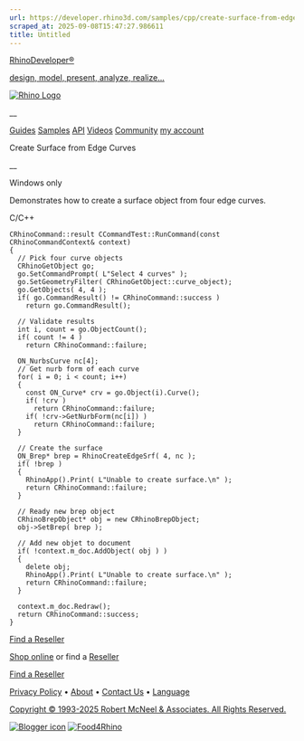 ```yaml
---
url: https://developer.rhino3d.com/samples/cpp/create-surface-from-edge-curves/
scraped_at: 2025-09-08T15:47:27.986611
title: Untitled
---
```


[RhinoDeveloper®](/)

[design, model, present, analyze, realize...](/)

[![Rhino Logo](https://developer.rhino3d.com/images/rhinodevlogo.png)](/)

__

[Guides](https://developer.rhino3d.com/guides)
[Samples](https://developer.rhino3d.com/samples)
[API](https://developer.rhino3d.com/api)
[Videos](https://developer.rhino3d.com/videos)
[Community](https://discourse.mcneel.com/c/rhino-developer) [my account
](https://www.rhino3d.com/my-account/ "Manage your account, licenses, and
teams")

Create Surface from Edge Curves

__

Windows only

Demonstrates how to create a surface object from four edge curves.

C/C++

    
    
    CRhinoCommand::result CCommandTest::RunCommand(const CRhinoCommandContext& context)
    {
      // Pick four curve objects
      CRhinoGetObject go;
      go.SetCommandPrompt( L"Select 4 curves" );
      go.SetGeometryFilter( CRhinoGetObject::curve_object);
      go.GetObjects( 4, 4 );
      if( go.CommandResult() != CRhinoCommand::success )
        return go.CommandResult();
    
      // Validate results
      int i, count = go.ObjectCount();
      if( count != 4 )
        return CRhinoCommand::failure;
    
      ON_NurbsCurve nc[4];
      // Get nurb form of each curve
      for( i = 0; i < count; i++)
      {
        const ON_Curve* crv = go.Object(i).Curve();
        if( !crv )
          return CRhinoCommand::failure;
        if( !crv->GetNurbForm(nc[i]) )
          return CRhinoCommand::failure;
      }
    
      // Create the surface
      ON_Brep* brep = RhinoCreateEdgeSrf( 4, nc );
      if( !brep )
      {
        RhinoApp().Print( L"Unable to create surface.\n" );
        return CRhinoCommand::failure;
      }
    
      // Ready new brep object
      CRhinoBrepObject* obj = new CRhinoBrepObject;
      obj->SetBrep( brep );
    
      // Add new objet to document
      if( !context.m_doc.AddObject( obj ) )
      {
        delete obj;
        RhinoApp().Print( L"Unable to create surface.\n" );
        return CRhinoCommand::failure;
      }
    
      context.m_doc.Redraw();
      return CRhinoCommand::success;
    }
    

  

[Find a Reseller](https://www.rhino3d.com/sales)

[Shop online](https://www.rhino3d.com/store) or find a
[Reseller](https://www.rhino3d.com/sales)

[Find a Reseller](https://www.rhino3d.com/sales)

[Privacy Policy](https://www.rhino3d.com/privacy) •
[About](https://www.rhino3d.com/mcneel/about) • [Contact
Us](https://www.rhino3d.com/mcneel/contact) • [
Language](https://www.rhino3d.com/language "Change to a different region or
language")

[Copyright © 1993-2025 Robert McNeel & Associates. All Rights
Reserved.](https://www.rhino3d.com/mcneel/about)

[](https://www.facebook.com/McNeelRhinoceros/)
[](https://twitter.com/bobmcneel) [](https://www.linkedin.com/groups/75313/)
[](https://www.youtube.com/user/RhinoGuide/videos) [](https://vimeo.com/rhino)
[![Blogger
icon](https://developer.rhino3d.com/images/blogger.svg)](http://blog.rhino3d.com/)
[![Food4Rhino](https://developer.rhino3d.com/images/f4r_icon_01.svg)](https://www.food4rhino.com)

